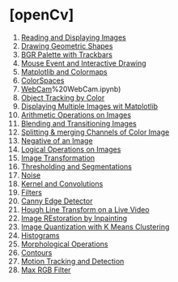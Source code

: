# [openCv]
1. [Reading and Displaying Images](https://github.com/abhishek201202/openCv/blob/master/1\)%20Reading%20and%20Displaying%20Images.ipynb)
2. [Drawing Geometric Shapes](https://github.com/abhishek201202/openCv/blob/master/2\)%20Drawing%20Geometric%20Shapes.ipynb)
3. [BGR Palette with Trackbars](https://github.com/abhishek201202/openCv/blob/master/3\)%20BGR%20Palette%20with%20Trackbars.ipynb)
4. [Mouse Event and Interactive Drawing](https://github.com/abhishek201202/openCv/blob/master/4\)%20Mouse%20Event%20and%20Interactive%20Drawing.ipynb)
5. [Matplotlib and Colormaps](https://github.com/abhishek201202/openCv/blob/master/5\)%20Matplotlib%20and%20Colormaps.ipynb)
6. [ColorSpaces](https://github.com/abhishek201202/openCv/blob/master/6\)%20ColorSpaces.ipynb)
7. [WebCam](https://github.com/abhishek201202/openCv/blob/master/7)%20WebCam.ipynb)
8. [Object Tracking by Color](https://github.com/abhishek201202/openCv/blob/master/8\)%20Object%20Tracking%20by%20Color.ipynb)
9. [Displaying Multiple Images wit Matplotlib](https://github.com/abhishek201202/openCv/blob/master/9\)%20Displaying%20Multiple%20Images%20with%20matplotlib.ipynb)
10. [Arithmetic Operations on Images](https://github.com/abhishek201202/openCv/blob/master/10\)%20Arithmetic%20Operation%20on%20images.ipynb)
11. [Blending and Transitioning Images](https://github.com/abhishek201202/openCv/blob/master/11\)%20Blending%20%26%20Transitioning%20Images.ipynb)
12. [Splitting & merging Channels of Color Image](https://github.com/abhishek201202/openCv/blob/master/12\)%20Splitting%20%26%20Merging%20Channels%20of%20Color%20Image.ipynb)
13. [Negative of an Image](https://github.com/abhishek201202/openCv/blob/master/13\)%20Negative%20of%20an%20Image.ipynb)
14. [Logical Operations on Images](https://github.com/abhishek201202/openCv/blob/master/14\)%20Logical%20Operations%20on%20Images.ipynb)
15. [Image Transformation](https://github.com/abhishek201202/openCv/blob/master/15\)%20Image%20Transformation%20.ipynb)
16. [Thresholding and Segmentations](https://github.com/abhishek201202/openCv/blob/master/16\)%20Thresholding%20%26%20Segmentation.ipynb)
17. [Noise](https://github.com/abhishek201202/openCv/blob/master/17\)%20Noise.ipynb)
18. [Kernel and Convolutions](https://github.com/abhishek201202/openCv/blob/master/18\)%20Kernel%20and%20Convolution.ipynb)
19. [Filters](https://github.com/abhishek201202/openCv/blob/master/19\)%20Filters.ipynb)
20. [Canny Edge Detector](https://github.com/abhishek201202/openCv/blob/master/20\)%20Canny%20Edge%20Detector.ipynb)
21. [Hough Line Transform on a Live Video](https://github.com/abhishek201202/openCv/blob/master/21\)%20Hough%20Line%20Transform%20on%20a%20Live%20Video.ipynb)
22. [Image REstoration by Inpainting](https://github.com/abhishek201202/openCv/blob/master/22\)%20Image%20Restoration%20by%20Inpainting.ipynb)
23. [Image Quantization with K Means Clustering](https://github.com/abhishek201202/openCv/blob/master/23\)%20Image%20Quantization%20with%20K%20Means%20Clustering.ipynb)
24. [Histograms](https://github.com/abhishek201202/openCv/blob/master/24\)%20Histograms.ipynb)
25. [Morphological Operations](https://github.com/abhishek201202/openCv/blob/master/25\)%20Morphological%20Operations.ipynb)
26. [Contours](https://github.com/abhishek201202/openCv/blob/master/26\)%20Contours.ipynb)
27. [Motion Tracking and Detection](https://github.com/abhishek201202/openCv/blob/master/27\)%20Motion%20Tracking%20and%20Detection.ipynb)
28. [Max RGB Filter](https://github.com/abhishek201202/openCv/blob/master/28\)%20Max%20RGB%20Filter.ipynb)
